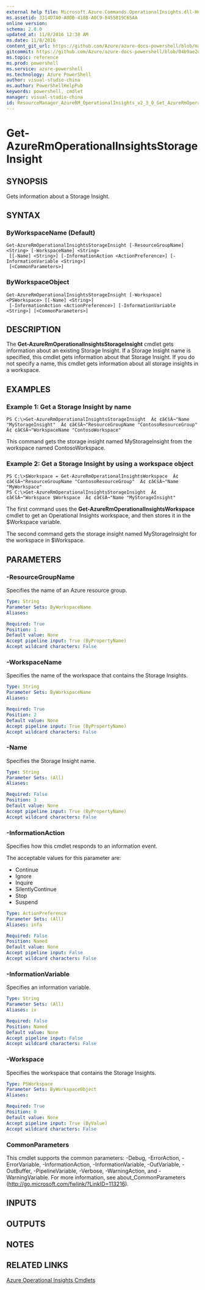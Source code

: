 ```yaml
---
external help file: Microsoft.Azure.Commands.OperationalInsights.dll-Help.xml
ms.assetid: 3314D7A0-A0DB-418B-A0C9-8455819C65AA
online version: 
schema: 2.0.0
updated_at: 11/8/2016 12:38 AM
ms.date: 11/8/2016
content_git_url: https://github.com/Azure/azure-docs-powershell/blob/master/azureps-cmdlets-docs/ResourceManager/AzureRM.OperationalInsights/v2.3.0/Get-AzureRmOperationalInsightsStorageInsight.md
gitcommit: https://github.com/Azure/azure-docs-powershell/blob/04b9ae2d1c44a3ada330f570237886794cede893/azureps-cmdlets-docs/ResourceManager/AzureRM.OperationalInsights/v2.3.0/Get-AzureRmOperationalInsightsStorageInsight.md
ms.topic: reference
ms.prod: powershell
ms.service: azure-powershell
ms.technology: Azure PowerShell
author: visual-studio-china
ms.author: PowerShellHelpPub
keywords: powershell, cmdlet
manager: visual-studio-china
id: ResourceManager_AzureRM_OperationalInsights_v2_3_0_Get_AzureRmOperationalInsightsStorageInsight_md
---
```


# Get-AzureRmOperationalInsightsStorageInsight

## SYNOPSIS
Gets information about a Storage Insight.

## SYNTAX

### ByWorkspaceName (Default)
```
Get-AzureRmOperationalInsightsStorageInsight [-ResourceGroupName] <String> [-WorkspaceName] <String>
 [[-Name] <String>] [-InformationAction <ActionPreference>] [-InformationVariable <String>]
 [<CommonParameters>]
```

### ByWorkspaceObject
```
Get-AzureRmOperationalInsightsStorageInsight [-Workspace] <PSWorkspace> [[-Name] <String>]
 [-InformationAction <ActionPreference>] [-InformationVariable <String>] [<CommonParameters>]
```

## DESCRIPTION
The **Get-AzureRmOperationalInsightsStorageInsight** cmdlet gets information about an existing Storage Insight.
If a Storage Insight name is specified, this cmdlet gets information about that Storage Insight.
If you do not specify a name, this cmdlet gets information about all storage insights in a workspace.

## EXAMPLES

### Example 1: Get a Storage Insight by name
```
PS C:\>Get-AzureRmOperationalInsightsStorageInsight  Â¢ ¢â€šÂ¬"Name "MyStorageInsight"  Â¢ ¢â€šÂ¬"ResourceGroupName "ContosoResourceGroup"  Â¢ ¢â€šÂ¬"WorkspaceName "ContosoWorkspace"
```

This command gets the storage insight named MyStorageInsight from the workspace named ContosoWorkspace.

### Example 2: Get a Storage Insight by using a workspace object
```
PS C:\>$Workspace = Get-AzureRmOperationalInsightsWorkspace  Â¢ ¢â€šÂ¬"ResourceGroupName "ContosoResourceGroup"  Â¢ ¢â€šÂ¬"Name "MyWorkspace"
PS C:\>Get-AzureRmOperationalInsightsStorageInsight  Â¢ ¢â€šÂ¬"Workspace $Workspace  Â¢ ¢â€šÂ¬"Name "MyStorageInsight"
```

The first command uses the **Get-AzureRmOperationalInsightsWorkspace** cmdlet to get an Operational Insights workspace, and then stores it in the $Workspace variable.

The second command gets the storage insight named MyStorageInsight for the workspace in $Workspace.

## PARAMETERS

### -ResourceGroupName
Specifies the name of an Azure resource group.

```yaml
Type: String
Parameter Sets: ByWorkspaceName
Aliases: 

Required: True
Position: 1
Default value: None
Accept pipeline input: True (ByPropertyName)
Accept wildcard characters: False
```

### -WorkspaceName
Specifies the name of the workspace that contains the Storage Insights.

```yaml
Type: String
Parameter Sets: ByWorkspaceName
Aliases: 

Required: True
Position: 2
Default value: None
Accept pipeline input: True (ByPropertyName)
Accept wildcard characters: False
```

### -Name
Specifies the Storage Insight name.

```yaml
Type: String
Parameter Sets: (All)
Aliases: 

Required: False
Position: 3
Default value: None
Accept pipeline input: True (ByPropertyName)
Accept wildcard characters: False
```

### -InformationAction
Specifies how this cmdlet responds to an information event.

The acceptable values for this parameter are:

- Continue
- Ignore
- Inquire
- SilentlyContinue
- Stop
- Suspend

```yaml
Type: ActionPreference
Parameter Sets: (All)
Aliases: infa

Required: False
Position: Named
Default value: None
Accept pipeline input: False
Accept wildcard characters: False
```

### -InformationVariable
Specifies an information variable.

```yaml
Type: String
Parameter Sets: (All)
Aliases: iv

Required: False
Position: Named
Default value: None
Accept pipeline input: False
Accept wildcard characters: False
```

### -Workspace
Specifies the workspace that contains the Storage Insights.

```yaml
Type: PSWorkspace
Parameter Sets: ByWorkspaceObject
Aliases: 

Required: True
Position: 0
Default value: None
Accept pipeline input: True (ByValue)
Accept wildcard characters: False
```

### CommonParameters
This cmdlet supports the common parameters: -Debug, -ErrorAction, -ErrorVariable, -InformationAction, -InformationVariable, -OutVariable, -OutBuffer, -PipelineVariable, -Verbose, -WarningAction, and -WarningVariable. For more information, see about_CommonParameters (http://go.microsoft.com/fwlink/?LinkID=113216).

## INPUTS

## OUTPUTS

## NOTES

## RELATED LINKS

[Azure Operational Insights Cmdlets](xref:ResourceManager/AzureRM.OperationalInsights/v2.3.0/AzureRM.OperationalInsights.md)


